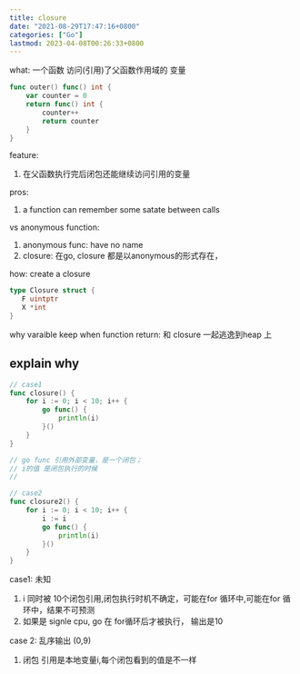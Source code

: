 ```yaml
---
title: closure
date: "2021-08-29T17:47:16+0800"
categories: ["Go"]
lastmod: 2023-04-08T00:26:33+0800
---
```


what: 一个函数 访问(引用)了父函数作用域的 变量
```go
func outer() func() int {
	var counter = 0
	return func() int {
		counter++
		return counter
	}
}
```
feature:
1.   在父函数执行完后闭包还能继续访问引用的变量 


pros:
1.  a function can remember some satate between   calls

vs  anonymous  function:   
1. anonymous func: have no name
2. closure: 在go, closure 都是以anonymous的形式存在，

how: create  a   closure    
 ```go
type Closure struct {
	F uintptr
	X *int
}
```
why varaible  keep when function return:
和 closure 一起逃逸到heap 上



## explain why

```go
// case1
func closure() {
	for i := 0; i < 10; i++ {
		go func() {
			println(i)
		}()
	}
}

// go func 引用外部变量，是一个闭包； 
// i的值 是闭包执行的时候 
//

// case2
func closure2() {
	for i := 0; i < 10; i++ {
		i := i
		go func() {
			println(i)
		}()
	}
}
```


case1: 未知 
1. i 同时被 10个闭包引用,闭包执行时机不确定，可能在for 循环中,可能在for 循环中，结果不可预测
2. 如果是 signle cpu, go 在 for循环后才被执行， 输出是10

case 2: 乱序输出 (0,9)
1. 闭包 引用是本地变量i,每个闭包看到的值是不一样

